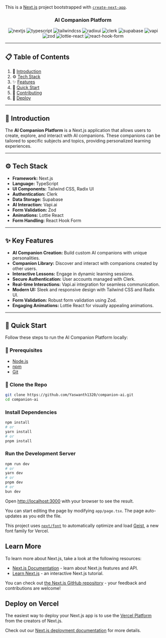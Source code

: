 This is a [Next.js](https://nextjs.org) project bootstrapped with [`create-next-app`](https://nextjs.org/docs/app/api-reference/cli/create-next-app).

<h3 align="center">AI Companion Platform</h3>

<div align="center">
  <div>
    <img src="https://img.shields.io/badge/-Next_JS-black?style=for-the-badge&logo=nextdotjs&logoColor=white" alt="nextjs" />
    <img src="https://img.shields.io/badge/-TypeScript-black?style=for-the-badge&logo=typescript&logoColor=white" alt="typescript" />
    <img src="https://img.shields.io/badge/-Tailwind_CSS-black?style=for-the-badge&logo=tailwindcss&logoColor=white" alt="tailwindcss" />
    <img src="https://img.shields.io/badge/-Radix_UI-black?style=for-the-badge&logoColor=white&color=7C3AED" alt="radixui" />
    <img src="https://img.shields.io/badge/-Clerk-black?style=for-the-badge&logoColor=white&color=3E1F92" alt="clerk" />
    <img src="https://img.shields.io/badge/-Supabase-black?style=for-the-badge&logo=supabase&logoColor=white" alt="supabase" />
    <img src="https://img.shields.io/badge/-Vapi-black?style=for-the-badge&logoColor=white&color=0A9396" alt="vapi" />
    <img src="https://img.shields.io/badge/-Zod-black?style=for-the-badge&logoColor=white&color=4285F4" alt="zod" />
    <img src="https://img.shields.io/badge/-Lottie_React-black?style=for-the-badge&logoColor=white&color=F05B41" alt="lottie-react" />
    <img src="https://img.shields.io/badge/-React_Hook_Form-black?style=for-the-badge&logoColor=white&color=EC5990" alt="react-hook-form" />
  </div>
</div>

---

## 📋 Table of Contents

1. 🧠 [Introduction](#introduction)
2. ⚙️ [Tech Stack](#tech-stack)
3. ✨ [Features](#features)
4. 🚀 [Quick Start](#quick-start)
5. 🤝 [Contributing](#contributing)
6. 📄 [Deploy](#deploy)

---

## 🧠 Introduction

The **AI Companion Platform** is a Next.js application that allows users to create, explore, and interact with AI companions. These companions can be tailored to specific subjects and topics, providing personalized learning experiences.

---

## ⚙️ Tech Stack

- **Framework:** Next.js
- **Language:** TypeScript
- **UI Components:** Tailwind CSS, Radix UI
- **Authentication:** Clerk
- **Data Storage:** Supabase
- **AI Interaction:** Vapi.ai
- **Form Validation:** Zod
- **Animations:** Lottie React
- **Form Handling:** React Hook Form

---

## ✨ Key Features

- **AI Companion Creation:** Build custom AI companions with unique personalities.
- **Companion Library:** Discover and interact with companions created by other users.
- **Interactive Lessons:** Engage in dynamic learning sessions.
- **Secure Authentication:** User accounts managed with Clerk.
- **Real-time Interactions:** Vapi.ai integration for seamless communication.
- **Modern UI:** Sleek and responsive design with Tailwind CSS and Radix UI.
- **Form Validation:** Robust form validation using Zod.
- **Engaging Animations:** Lottie React for visually appealing animations.

---

## 🚀 Quick Start

Follow these steps to run the AI Companion Platform locally:

### 🔧 Prerequisites

- [Node.js](https://nodejs.org/en)
- [npm](https://www.npmjs.com/)
- [Git](https://git-scm.com/)

### 📁 Clone the Repo

```bash
git clone https://github.com/Yaswanth1320/companion-ai.git
cd companion-ai
```

### Install Dependencies

```bash
npm install
# or
yarn install
# or
pnpm install
```

### Run the Development Server

```bash
npm run dev
# or
yarn dev
# or
pnpm dev
# or
bun dev
```

Open [http://localhost:3000](http://localhost:3000) with your browser to see the result.

You can start editing the page by modifying `app/page.tsx`. The page auto-updates as you edit the file.

This project uses [`next/font`](https://nextjs.org/docs/app/building-your-application/optimizing/fonts) to automatically optimize and load [Geist](https://vercel.com/font), a new font family for Vercel.

## Learn More

To learn more about Next.js, take a look at the following resources:

- [Next.js Documentation](https://nextjs.org/docs) - learn about Next.js features and API.
- [Learn Next.js](https://nextjs.org/learn) - an interactive Next.js tutorial.

You can check out [the Next.js GitHub repository](https://github.com/vercel/next.js) - your feedback and contributions are welcome!

## Deploy on Vercel

The easiest way to deploy your Next.js app is to use the [Vercel Platform](https://vercel.com/new?utm_medium=default-template&filter=next.js&utm_source=create-next-app&utm_campaign=create-next-app-readme) from the creators of Next.js.

Check out our [Next.js deployment documentation](https://nextjs.org/docs/app/building-your-application/deploying) for more details.
